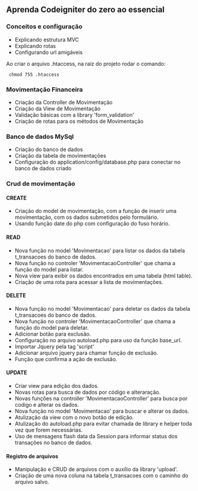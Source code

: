 ## Aprenda Codeigniter do zero ao essencial

### Conceitos e configuração

- Explicando estrutura MVC
- Explicando rotas
- Configurando url amigáveis

Ao criar o arquivo .htaccess, na raiz do projeto rodar o comando:

````
 chmod 755 .htaccess

````

### Movimentação Financeira

- Criação da Controller de Movimentação
- Criação da View de Movimentação
- Validação básicas com a library 'form_validation'
- Criação de rotas para os métodos de Movimentação

### Banco de dados MySql

- Criação do banco de dados 
- Criação da tabela de movimentações
- Configuração do application/config/database.php para conectar no banco de dados criado


### Crud de movimentação

#### CREATE

- Criação do model de movimentação, com a função de inserir uma movimentação, com os dados submetidos pelo formulário.
- Usando função date do php com configuração do fuso horário.

#### READ

- Nova função no model 'Movimentacao' para listar os dados da tabela t_transacoes do banco de dados.
- Nova função no controler 'MovimentacaoController' que chama a função do model para listar.
- Nova view para exibir os dados encontrados em uma tabela (html table).
- Criação de uma rota para acessar a lista de movimentações.

#### DELETE

- Nova função no model 'Movimentacao' para deletar os dados da tabela t_transacoes do banco de dados.
- Nova função no controler 'MovimentacaoController' que chama a função do model para deletar.
- Adicionar botão para exclusão.
- Configuração no arquivo autoload.php para uso da função base_url.
- Importar Jquery pela tag 'script'
- Adicionar arquivo jquery para chamar função de exclusão.
- Função que confirma a ação de exclusão.

#### UPDATE

- Criar view para edição dos dados.
- Novas rotas para busca de dados por código e alteraração.
- Novas funções na controller 'MovimentacaoController' para busca por codigo e alterar os dados.
- Nova função no model 'Movimentacao' para buscar e alterar os dados.
- Atulização da view com o novo botão de edição.
- Atulização do autoload.php para evitar chamada de library e helper toda vez que forem necessárias.
- Uso de mensagens flash data da Session para informar status dos transações no banco de dados.

#### Registro de arquivos

- Manipulação e CRUD de arquivos com o auxílio da library 'upload'.
- Criação de uma nova coluna na tabela t_transacoes com o caminho do arquivo salvo.

